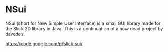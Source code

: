 NSui
====

NSui (short for New Simple User Interface) is a small GUI library made for the Slick 2D library in Java. This is a continuation of a now dead project by davedes.

https://code.google.com/p/slick-sui/
